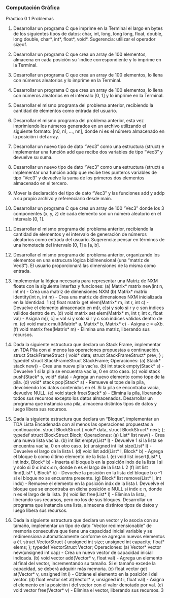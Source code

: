 ### Computación Gráfica
Práctico 0
1 Problemas

1. Desarrollar un programa C que imprime en la Terminal el largo en bytes de los siguientes tipos de
datos: char, int, long, long long, float, double, long double, char*, int*, float*, void*. Sugerencia:
utilizar el operador sizeof.

2. Desarrollar un programa C que crea un array de 100 elementos, almacena en cada posición su
´ındice correspondiente y lo imprime en la Terminal.

3. Desarrollar un programa C que crea un array de 100 elementos, lo llena con números aleatorios
y lo imprime en la Terminal.

4. Desarrollar un programa C que crea un array de 100 elementos, lo llena con números aleatorios
en el intervalo [0, 1] y lo imprime en la Terminal.

5. Desarrollar el mismo programa del problema anterior, recibiendo la cantidad de elementos como
entrada del usuario.

6. Desarrollar el mismo programa del problema anterior, esta vez imprimiendo los números generados
en un archivo utilizando el siguiente formato: [n0, n1, ..., nn], donde ni es el número
almacenado en la posición i del array.

7. Desarrollar un nuevo tipo de dato “Vec3” como una estructura (struct) e implementar una
función add que recibe dos variables de tipo “Vec3” y devuelve su suma.

8. Desarrollar un nuevo tipo de dato “Vec3” como una estructura (struct) e implementar una
función addp que recibe tres punteros variables de tipo “Vec3” y devuelve la suma de los primeros
dos elementos almacenado en el tercero.

9. Mover la declaración del tipo de dato “Vec3” y las funciones add y addp a su propio archivo y
referenciarlo desde main.

10. Desarrollar un programa C que crea un array de 100 “Vec3” donde los 3 componentes (x, y, z)
de cada elemento son un número aleatorio en el intervalo [0, 1].

11. Desarrollar el mismo programa del problema anterior, recibiendo la cantidad de elementos y el
intervalo de generación de números aleatorios como entrada del usuario. Sugerencia: pensar en
términos de una homotecia del intervalo [0, 1] a [a, b].

12. Desarrollar el mismo programa del problema anterior, organizando los elementos en una estrucura
lógica bidimensional (una “matriz de Vec3”). El usuario proporcionará las dimensiones de
la misma como entrada.

13. Implementar la lógica necesaria para representar una Matriz de NXM floats con la siguiente
interfaz y funciones:
(a) Matrix* matrix new(int n, int m) - Crea una matriz de dimensiones NXM
(b) Matrix* matrix identity(int n, int m) - Crea una matriz de dimensiones NXM inicializada en la Identidad.
1
(c) float matrix get elem(Matrix* m, int r, int c) - Devuelve el elemento almacenado en m[r, c]si y solo si r y c son indices válidos dentro de m.
(d) void matrix set elem(Matrix* m, int r, int c, float val) - Asigna m[r, c] = val si y solo si r y c son indices válidos dentro de m.
(e) void matrix mult(Matrix* a, Matrix* b, Matrix* c) - Asigna c = aXb.
(f) void matrix free(Matrix* m) - Elimina una matriz, liberando sus recursos.

14. Dada la siguiente estructura que declara un Stack Frame, implementar un TDA Pila con al menos las operaciones propuestas a continuación.
struct StackFrameStruct
{
void* data;
struct StackFrameStruct* prev;
} ;
typedef struct StackFrameStruct StackFrame;
Operaciones:
(a) Stack* stack new() - Crea una nueva pila vac´ıa.
(b) int stack empty(Stack* s) - Devuelve 1 si la pila se encuentra vac´ıa, 0 en otro caso.
(c) void stack push(Stack* s, void* data) - Agrega un nuevo elemento como tope de la pila.
(d) void* stack pop(Stack* s) - Remueve el tope de la pila, devolviendo los datos contenidos en él. Si la pila se encontraba vacía, devuelve NULL.
(e) void stack free(Stack* s) - Elimina la pila, liberando todos sus recursos excepto los datos almacenados.
Desarrollar un programa que instancia una pila, almacena distintos tipos de datos y luego libera sus recursos.

15. Dada la siguiente estructura que declara un “Bloque”, implementar un TDA Lista Encadenada
con al menos las operaciones propuestas a continuación.
struct BlockStruct
{
void* data,
struct BlockStruct* next;
};
typedef struct BlockStruct Block;
Operaciones:
(a) List* list new() - Crea una nueva lista vac´ıa.
(b) int list empty(List* l) - Devuelve 1 si la lista se encuentra vac´ıa, 0 en otro caso.
(c) unsigned int list size(List* l) - Devuelve el largo de la lista l.
(d) void list add(List* l, Block* b) - Agrega el bloque b como último elemento de la lista l.
(e) void list insert(List* l, int indx, Block* b) - Inserta el bloque b en la posición indx de la
lista l si y solo si 0 ≤ indx ≤ n, donde n es el largo de la lista l.
2
(f) int list find(List* l, Block* b) - Devuelve la posición en la lista del bloque b o -1 si el bloque
no se encuentra presente.
(g) Block* list remove(List* l, int indx) - Remueve el elemento en la posición indx de la lista
l. Devuelve el bloque que se encontraba en dicha posición o NULL si indx ≥ n, donde n es
el largo de la lista.
(h) void list free(List* l) - Elimina la lista, liberando sus recursos, pero no los de sus bloques.
Desarrollar un programa que instancia una lista, almacena distintos tipos de datos y luego libera
sus recursos.

16. Dada la siguiente estructura que declara un vector y lo asocia con su tamaño, implementar un
tipo de dato “Vector redimensionable” de memoria consecutiva que tiene una capacidad inicial
variable y se redimensiona automaticamente conforme se agregan nuevos elementos a él.
struct VectorStruct
{
unsigned int size;
unsigned int capacity;
float* elems;
};
typedef VectorStruct Vector;
Operaciones:
(a) Vector* vector new(unsigned int cap) - Crea un nuevo vector de capacidad inicial indicada.
(b) void vector add(Vector* v, float val) - Agrega un elemento al final del vector, incrementando
su tamaño. Si el tamaño excede la capacidad, se deberá adquirir más memoria.
(c) float vector get at(Vector* v, unsigned int i) - Obtiene el elemento en la posición i del vector.
(d) float vector set at(Vector* v, unsigned int i, float val) - Asigna el elemento en la posición i del vector con el valor denotado por val.
(e) void vector free(Vector* v) - Elimina el vector, liberando sus recursos.
3